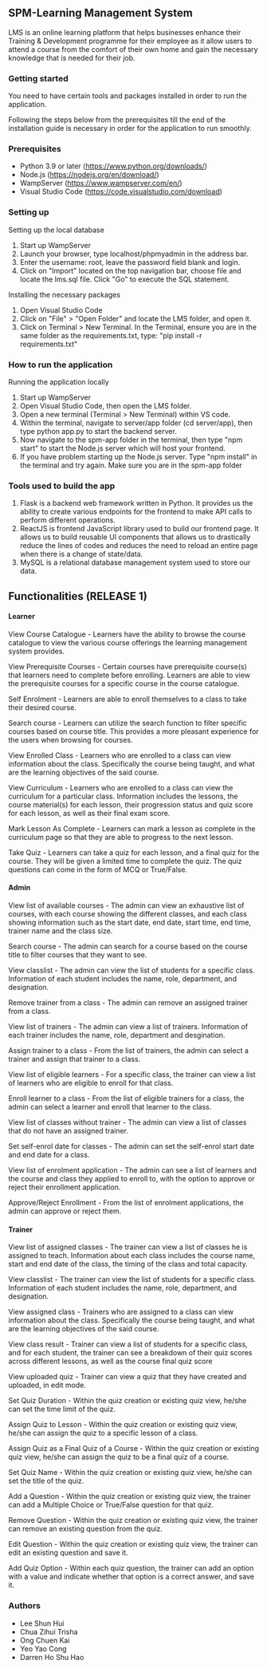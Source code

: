 
## SPM-Learning Management System
LMS is an online learning platform that helps businesses enhance their Training & Development programme for their employee as it allow users to attend a course from the comfort of their own home and gain the necessary knowledge that is needed for their job.

### Getting started
You need to have certain tools and packages installed in order to run the application.

Following the steps below from the prerequisites till the end of the installation guide is necessary in order for the application to run smoothly.

### Prerequisites
- Python 3.9 or later (https://www.python.org/downloads/)
- Node.js (https://nodejs.org/en/download/)
- WampServer (https://www.wampserver.com/en/)
- Visual Studio Code (https://code.visualstudio.com/download)

### Setting up

Setting up the local database
1. Start up WampServer
2. Launch your browser, type localhost/phpmyadmin in the address bar.
3. Enter the username: root, leave the password field blank and login.
4. Click on "Import" located on the top navigation bar, choose file and locate the lms.sql file. Click "Go" to execute the SQL statement.

Installing the necessary packages
1. Open Visual Studio Code
2. Click on "File" > "Open Folder" and locate the LMS folder, and open it.
3. Click on Terminal > New Terminal. In the Terminal, ensure you are in the same folder as the requirements.txt, type: "pip install -r requirements.txt"

### How to run the application
Running the application locally
1. Start up WampServer
2. Open Visual Studio Code, then open the LMS folder.
3. Open a new terminal (Terminal > New Terminal) within VS code.
4. Within the terminal, navigate to server/app folder (cd server/app), then type python app.py to start the backend server.
5. Now navigate to the spm-app folder in the terminal, then type "npm start" to start the Node.js server which will host your frontend.
6. If you have problem starting up the Node.js server. Type "npm install" in the terminal and try again. Make sure you are in the spm-app folder

### Tools used to build the app
1. Flask is a backend web framework written in Python. It provides us the ability to create various endpoints for the frontend to make API calls to perform different operations.
2. ReactJS is frontend JavaScript library used to build our frontend page. It allows us to build reusable UI components that allows us to drastically reduce the lines of codes and reduces the need to reload an entire page when there is a change of state/data.
3. MySQL is a relational database management system used to store our data.


## Functionalities (RELEASE 1)

#### Learner
View Course Catalogue - Learners have the ability to browse the course catalogue to view the various course offerings the learning management system provides.

View Prerequisite Courses - Certain courses have prerequisite course(s) that learners need to complete before enrolling. Learners are able to view the prerequisite courses for a specific course in the course catalogue.

Self Enrolment - Learners are able to enroll themselves to a class to take their desired course.

Search course - Learners can utilize the search function to filter   specific courses based on course title. This provides a more pleasant experience for the users when browsing for courses.

View Enrolled Class - Learners who are enrolled to a class can view information about the class. Specifically the course being taught, and what are the learning objectives of the said course.

View Curriculum - Learners who are enrolled to a class can view the curriculum for a particular class. Information includes the lessons, the course material(s) for each lesson, their progression status and quiz score for each lesson, as well as their final exam score.

Mark Lesson As Complete - Learners can mark a lesson as complete in the curriculum page so that they are able to progress to the next lesson.

Take Quiz - Learners can take a quiz for each lesson, and a final quiz for the course. They will be given a limited time to complete the quiz. The quiz questions can come in the form of MCQ or True/False.

#### Admin
View list of available courses - The admin can view an exhaustive list of courses, with each course showing the different classes, and each class showing information such as the start date, end date, start time, end time, trainer name and the class size.

Search course - The admin can search for a course based on the course title to filter courses that they want to see. 

View classlist - The admin can view the list of students for a specific class. Information of each student includes the name, role, department, and designation.

Remove trainer from a class - The admin can remove an assigned trainer from a class.

View list of trainers - The admin can view a list of trainers. Information of each trainer includes the name, role, department and desgination. 

Assign trainer to a class - From the list of trainers, the admin can select a trainer and assign that trainer to a class.

View list of eligible learners - For a specific class, the trainer can view a list of learners who are eligible to enroll for that class.

Enroll learner to a class - From the list of eligible trainers for a class, the admin can select a learner and enroll that learner to the class.

View list of classes without trainer - The admin can view a list of classes that do not have an assigned trainer.

Set self-enrol date for classes - The admin can set the self-enrol start date and end date for a class. 

View list of enrolment application - The admin can see a list of learners and the course and class they applied to enroll to, with the option to approve or reject their enrollment application.

Approve/Reject Enrollment - From the list of enrolment applications, the admin can approve or reject them.

#### Trainer
View list of assigned classes - The trainer can view a list of classes he is assigned to teach. Information about each class includes the course name, start and end date of the class, the timing of the class and total capacity. 

View classlist - The trainer can view the list of students for a specific class. Information of each student includes the name, role, department, and designation.

View assigned class - Trainers who are assigned to a class can view information about the class. Specifically the course being taught, and what are the learning objectives of the said course.

View class result - Trainer can view a list of students for a specific class, and for each student, the trainer can see a breakdown of their quiz scores across different lessons, as well as the course final quiz score

View uploaded quiz - Trainer can view a quiz that they have created and uploaded, in edit mode. 

Set Quiz Duration - Within the quiz creation or existing quiz view, he/she can set the time limit of the quiz.

Assign Quiz to Lesson - Within the quiz creation or existing quiz view, he/she can assign the quiz to a specific lesson of a class.

Assign Quiz as a Final Quiz of a Course - Within the quiz creation or existing quiz view, he/she can assign the quiz to be a final quiz of a course.

Set Quiz Name - Within the quiz creation or existing quiz view, he/she can set the title of the quiz.

Add a Question - Within the quiz creation or existing quiz view, the trainer can add a Multiple Choice or True/False question for that quiz.

Remove Question - Within the quiz creation or existing quiz view, the trainer can remove an existing question from the quiz.

Edit Question - Within the quiz creation or existing quiz view, the trainer can edit an existing question and save it.

Add Quiz Option - Within each quiz question, the trainer can add an option with a value and indicate whether that option is a correct answer, and save it.


### Authors
- Lee Shun Hui 
- Chua Zihui Trisha
- Ong Chuen Kai
- Yeo Yao Cong 
- Darren Ho Shu Hao